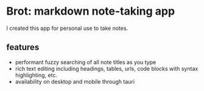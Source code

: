 # Brot: markdown note-taking app

I created this app for personal use to take notes. 

## features
- performant fuzzy searching of all note titles as you type
- rich text editing including headings, tables, urls, code blocks with syntax highlighting, etc.
- availability on desktop and mobile through tauri
